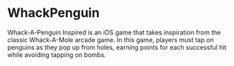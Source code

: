 # WhackPenguin
Whack-A-Penguin Inspired is an iOS game that takes inspiration from the classic Whack-A-Mole arcade game. In this game, players must tap on penguins as they pop up from holes, earning points for each successful hit while avoiding tapping on bombs.
